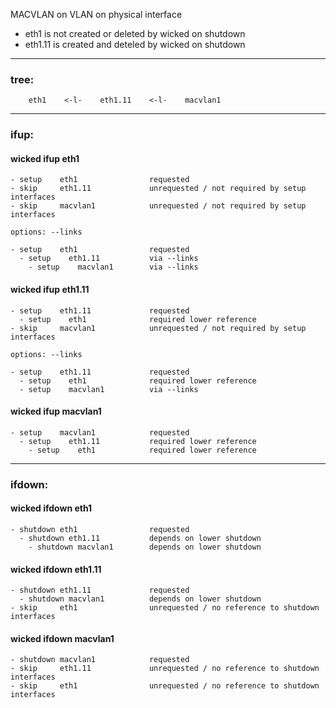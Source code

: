 MACVLAN on VLAN on physical interface

- eth1 is not created or deleted by wicked on shutdown
- eth1.11 is created and deteled by wicked on shutdown

---

### tree:
```
    eth1    <-l-    eth1.11    <-l-    macvlan1
```

---

### ifup:

#### wicked ifup eth1

    - setup    eth1                requested
    - skip     eth1.11             unrequested / not required by setup interfaces
    - skip     macvlan1            unrequested / not required by setup interfaces

    options: --links

    - setup    eth1                requested
      - setup    eth1.11           via --links
        - setup    macvlan1        via --links

#### wicked ifup eth1.11

    - setup    eth1.11             requested
      - setup    eth1              required lower reference
    - skip     macvlan1            unrequested / not required by setup interfaces

    options: --links

    - setup    eth1.11             requested
      - setup    eth1              required lower reference
      - setup    macvlan1          via --links

#### wicked ifup macvlan1  

    - setup    macvlan1            requested
      - setup    eth1.11           required lower reference
        - setup    eth1            required lower reference

---

### ifdown:

#### wicked ifdown eth1

    - shutdown eth1                requested
      - shutdown eth1.11           depends on lower shutdown
        - shutdown macvlan1        depends on lower shutdown

#### wicked ifdown eth1.11

    - shutdown eth1.11             requested
      - shutdown macvlan1          depends on lower shutdown
    - skip     eth1                unrequested / no reference to shutdown interfaces

#### wicked ifdown macvlan1

    - shutdown macvlan1            requested
    - skip     eth1.11             unrequested / no reference to shutdown interfaces
    - skip     eth1                unrequested / no reference to shutdown interfaces

